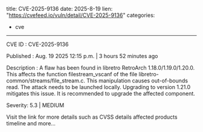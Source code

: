  
title: CVE-2025-9136
date: 2025-8-19
lien: "https://cvefeed.io/vuln/detail/CVE-2025-9136"
categories:
  - cve
---

CVE ID : CVE-2025-9136

Published :  Aug. 19
2025
12:15 p.m. | 3 hours
52 minutes ago

Description : A flaw has been found in libretro RetroArch 1.18.0/1.19.0/1.20.0. This affects the function filestream_vscanf of the file libretro-common/streams/file_stream.c. This manipulation causes out-of-bounds read. The attack needs to be launched locally. Upgrading to version 1.21.0 mitigates this issue. It is recommended to upgrade the affected component.

Severity: 5.3 | MEDIUM

Visit the link for more details
such as CVSS details
affected products
timeline
and more...
